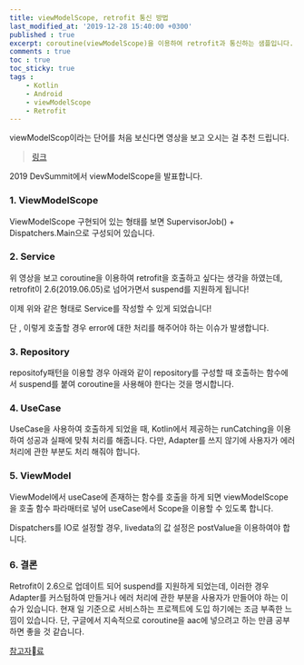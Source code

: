 ```yaml
---
title: viewModelScope, retrofit 통신 방법
last_modified_at: '2019-12-28 15:40:00 +0300'
published : true
excerpt: coroutine(viewModelScope)을 이용하여 retrofit과 통신하는 샘플입니다.
comments : true
toc : true
toc_sticky: true
tags :
    - Kotlin
    - Android
    - viewModelScope
    - Retrofit
---
```



viewModelScop이라는 단어를 처음 보신다면 영상을 보고 오시는 걸 추천 드립니다.

> [링크](https://www.youtube.com/watch?v=KMb0Fs8rCRs)

2019 DevSummit에서 viewModelScope을 발표합니다.

### 1. ViewModelScope

<script src="https://gist.github.com/lagoJin/63cebf0447557707f4c7166400db52a2.js"></script>

ViewModelScope 구현되어 있는 형태를 보면 SupervisorJob() + Dispatchers.Main으로 구성되어 있습니다.

### 2. Service

<script src="https://gist.github.com/lagoJin/65f99087d0b0d0b07cf8262106047799.js"></script>

위 영상을 보고 coroutine을 이용하여 retrofit을 호출하고 싶다는 생각을 하였는데, retrofit이 2.6(2019.06.05)로 넘어가면서 suspend를 지원하게 됩니다!

이제 위와 같은 형태로 Service를 작성할 수 있게 되었습니다!

단 , 이렇게 호출할 경우 error에 대한 처리를 해주어야 하는 이슈가 발생합니다.

### 3. Repository

<script src="https://gist.github.com/lagoJin/d11d740f71a5fe2dead4333193f86f94.js"/></script>

repositofy패턴을 이용할 경우 아래와 같이 repository를 구성할 때 호출하는 함수에서 suspend를 붙여 coroutine을 사용해야 한다는 것을 명시합니다.

### 4. UseCase

<script src ="https://gist.github.com/lagoJin/eac18960c508c45499890be1f0757b3e.js"/></script>

UseCase을 사용하여 호출하게 되었을 때, Kotlin에서 제공하는 runCatching을 이용하여 성공과 실패에 맞춰 처리를 해줍니다. 다만, Adapter를 쓰지 않기에 사용자가 에러 처리에 관한 부분도 처리 해줘야 합니다.

### 5. ViewModel
<script src ="https://gist.github.com/lagoJin/4b65c3785520d259f9071622b7b95538.js"/></script>

 ViewModel에서 useCase에 존재하는 함수를 호출을 하게 되면 viewModelScope을 호출 함수 파라매터로 넣어 useCase에서 Scope을 이용할 수 있도록 합니다.

Dispatchers를 IO로 설정할 경우, livedata의 값 설정은 postValue을 이용하여야 합니다.

### 6. 결론

Retrofit이 2.6으로 업데이트 되어 suspend를 지원하게 되었는데, 이러한 경우 Adapter를 커스텀하여 만들거나 에러 처리에 관한 부분을 사용자가 만들어야 하는 이슈가 있습니다. 현재 일 기준으로 서비스하는 프로젝트에 도입 하기에는 조금 부족한 느낌이 있습니다. 단, 구글에서 지속적으로 coroutine을 aac에 넣으려고 하는 만큼 공부하면 좋을 것 같습니다.

[참고자료](https://github.com/lagoJin/AAC_Couroutine_Demo/tree/sample)


<br>
